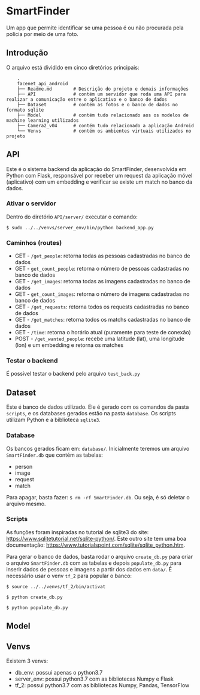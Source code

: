 # SmartFinder
Um app que permite identificar se uma pessoa é ou não procurada pela polícia por meio de uma foto.

## Introdução
O arquivo está dividido em cinco diretórios principais:

```
    .
    facenet_api_android
    ├── Readme.md        # Descrição do projeto e demais informações
    ├── API              # contém um servidor que roda uma API para realizar a comunicação entre o aplicativo e o banco de dados
    ├── Dataset          # contém as fotos e o banco de dados no formato sqlite
    ├── Model            # contém tudo relacionado aos os modelos de machine learning utilizados
    ├── Camera2_v04      # contém tudo relacionado a aplicação Android
    └── Venvs            # contém os ambientes virtuais utilizados no projeto
```

## API
Este é o sistema backend da aplicação do SmartFinder, desenvolvida em Python com Flask, responsável por receber um request da aplicação móvel (aplicativo) com um embedding e verificar se existe um match no banco da dados.

### Ativar o servidor
Dentro do diretório `API/server/` executar o comando:

`$ sudo ../../venvs/server_env/bin/python backend_app.py`

### Caminhos (routes)
 - GET - `/get_people`: retorna todas as pessoas cadastradas no banco de dados
 - GET - `get_count_people`: retorna o número de pessoas cadastradas no banco de dados
 - GET - `/get_images`: retorna todas as imagens cadastradas no banco de dados
 - GET - `get_count_images`: retorna o número de imagens cadastradas no banco de dados
 - GET - `/get_requests`: retorna todos os requests cadastradas no banco de dados
 - GET - `/get_matches`: retorna todos os matchs cadastradas no banco de dados
 - GET - `/time`: retorna o horário atual (puramente para teste de conexão)
 - POST - `/get_wanted_people`: recebe uma latitude (lat), uma longitude (lon) e um embedding e retorna os matches

### Testar o backend
É possível testar o backend pelo arquivo `test_back.py`

## Dataset
Este é banco de dados utilizado. Ele é gerado com os comandos da pasta `scripts`, e os databases gerados estão na pasta `database`. Os scripts utilizam Python e a biblioteca `sqlite3`.

### Database
Os bancos gerados ficam em: `database/`. Inicialmente teremos um arquivo `SmartFinder.db` que contém as tabelas:
 - person
 - image
 - request
 - match

Para apagar, basta fazer: `$ rm -rf SmartFinder.db`. Ou seja, é só deletar o arquivo mesmo.

### Scripts
As funções foram inspiradas no tutorial de sqlite3 do site: https://www.sqlitetutorial.net/sqlite-python/. Este outro site tem uma boa documentação: https://www.tutorialspoint.com/sqlite/sqlite_python.htm.

Para gerar o banco de dados, basta rodar o arquivo `create_db.py` para criar o arquivo `SmartFinder.db` com as tabelas e depois `populate_db.py` para inserir dados de pessoas e imagens a partir dos dados em `data/`. É necessário usar o venv `tf_2` para popular o banco:

`$ source ../../venvs/tf_2/bin/activat`

`$ python create_db.py`

`$ python populate_db.py`

## Model

## Venvs
Existem 3 venvs:

 - db_env: possui apenas o python3.7
 - server_env: possui python3.7 com as bibliotecas Numpy e Flask
 - tf_2: possui python3.7 com as bibliotecas Numpy, Pandas, TensorFlow
